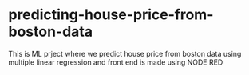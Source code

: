 # predicting-house-price-from-boston-data
This is ML prject where we predict house price from boston data using multiple linear regression and front end is made using NODE RED
